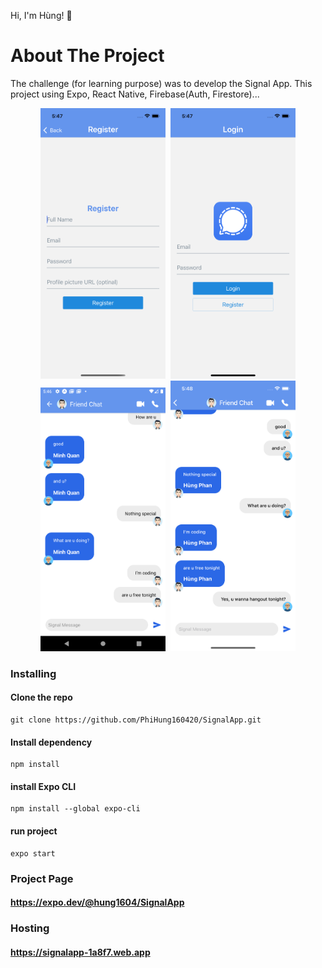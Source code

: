  Hi, I'm Hùng! 👋

# About The Project

The challenge (for learning purpose) was to develop the Signal App. This project using Expo, React Native, Firebase(Auth, Firestore)...

<p align="center">
  <kbd>
    <img src="https://github.com/PhiHung160420/SignalApp/blob/main/assets/screenshot/register.png" title="Register App" width="200">
  </kbd>
  <kbd>
    <img src="https://github.com/PhiHung160420/SignalApp/blob/main/assets/screenshot/login.png" title="Login App" width="200">
  </kbd>
   <kbd>
    <img src="https://github.com/PhiHung160420/SignalApp/blob/main/assets/screenshot/chat-android.png" title="Chat Android" width="200">
  </kbd>
  <kbd>
    <img src="https://github.com/PhiHung160420/SignalApp/blob/main/assets/screenshot/chat-ios.png" title="Chat IOS" width="200">
  </kbd>
</p>

### Installing

#### Clone the repo

```
git clone https://github.com/PhiHung160420/SignalApp.git
```
#### Install dependency

```
npm install
```
#### install Expo CLI

```
npm install --global expo-cli
```
#### run project

```
expo start
```
### Project Page
#### https://expo.dev/@hung1604/SignalApp

### Hosting
#### https://signalapp-1a8f7.web.app
